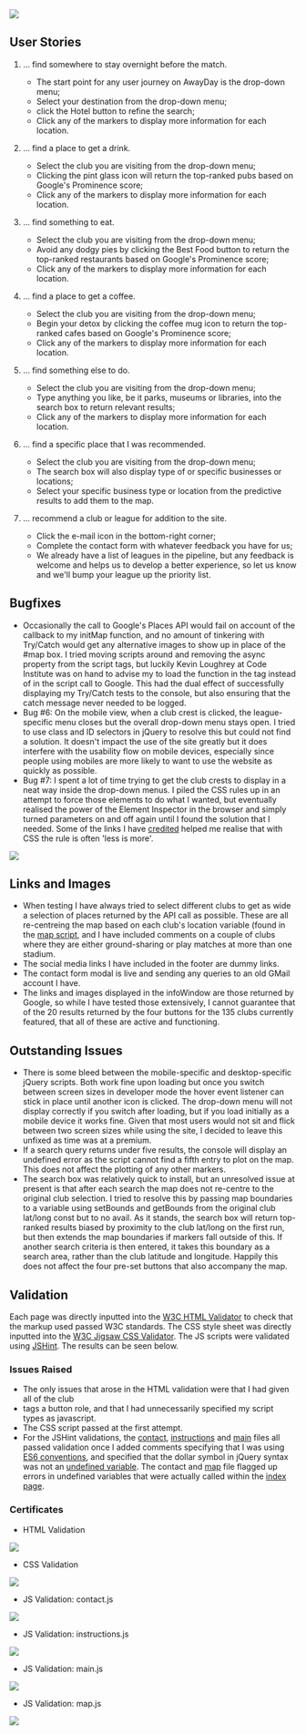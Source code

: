 <img src="images/site/testbar.PNG">

## User Stories

1. ... find somewhere to stay overnight before the match.
    - The start point for any user journey on AwayDay is the drop-down menu;
    - Select your destination from the drop-down menu;
    - click the Hotel button to refine the search;
    - Click any of the markers to display more information for each location.

2. ... find a place to get a drink.
    - Select the club you are visiting from the drop-down menu;
    - Clicking the pint glass icon will return the top-ranked pubs based on Google's Prominence score;
    - Click any of the markers to display more information for each location.

3. ... find something to eat.
    - Select the club you are visiting from the drop-down menu;
    - Avoid any dodgy pies by clicking the Best Food button to return the top-ranked restaurants based on Google's Prominence score;
    - Click any of the markers to display more information for each location.

4. ... find a place to get a coffee.
    - Select the club you are visiting from the drop-down menu;
    - Begin your detox by clicking the coffee mug icon to return the top-ranked cafes based on Google's Prominence score;
    - Click any of the markers to display more information for each location.

5. ... find something else to do.
    - Select the club you are visiting from the drop-down menu;
    - Type anything you like, be it parks, museums or libraries, into the search box to return relevant results;
    - Click any of the markers to display more information for each location.

6. ... find a specific place that I was recommended.
    - Select the club you are visiting from the drop-down menu;
    - The search box will also display type of or specific businesses or locations;
    - Select your specific business type or location from the predictive results to add them to the map.

7. ... recommend a club or league for addition to the site.
    - Click the e-mail icon in the bottom-right corner;
    - Complete the contact form with whatever feedback you have for us;
    - We already have a list of leagues in the pipeline, but any feedback is welcome and helps us to develop a better experience, so 
 let us know and we'll bump your league up the priority list.


## Bugfixes

- Occasionally the call to Google's Places API would fail on account of the callback to my initMap function, and no amount of 
tinkering with Try/Catch would get any alternative images to show up in place of the #map box. I tried moving scripts around 
and removing the async property from the script tags, but luckily Kevin Loughrey at Code Institute was on hand to advise my to
load the function in the <body> tag instead of in the script call to Google. This had the dual effect of successfully displaying
my Try/Catch tests to the console, but also ensuring that the catch message never needed to be logged. 
- Bug #6: On the mobile view, when a club crest is clicked, the league-specific menu closes but the overall drop-down menu stays open. 
I tried to use class and ID selectors in jQuery to resolve this but could not find a solution. It doesn't impact the use of the site 
greatly but it does interfere with the usability flow on mobile devices, especially since people using mobiles are more likely to 
want to use the website as quickly as possible.
- Bug #7: I spent a lot of time trying to get the club crests to display in a neat way inside the drop-down menus. I piled the CSS 
rules up in an attempt to force those elements to do what I wanted, but eventually realised the power of the Element Inspector
in the browser and simply turned parameters on and off again until I found the solution that I needed. Some of the links I
have [credited](README.md) helped me realise that with CSS the rule is often 'less is more'.

<img src="images/site/bugs-rendering.PNG">

## Links and Images

- When testing I have always tried to select different clubs to get as wide a selection of places returned by the API call
as possible. These are all re-centreing the map based on each club's location variable (found in the 
[map script](assets/scripts/map.js), and I have included comments on a couple of clubs where they are either ground-sharing or 
play matches at more than one stadium.
- The social media links I have included in the footer are dummy links.
- The contact form modal is live and sending any queries to an old GMail account I have.
- The links and images displayed in the infoWindow are those returned by Google, so while I have tested those extensively, I cannot 
guarantee that of the 20 results returned by the four buttons for the 135 clubs currently featured, that all of these are active and 
functioning.

## Outstanding Issues

- There is some bleed between the mobile-specific and desktop-specific jQuery scripts. Both work fine upon loading but 
once you switch between screen sizes in developer mode the hover event listener can stick in place until another icon is 
clicked. The drop-down menu will not display correctly if you switch after loading, but if you load initially as a mobile device 
it works fine. Given that most users would not sit and flick between two screen sizes while using the site, I decided to leave 
this unfixed as time was at a premium.
- If a search query returns under five results, the console will display an undefined error as the script cannot find a fifth entry 
to plot on the map. This does not affect the plotting of any other markers.
- The search box was relatively quick to install, but an unresolved issue at present is that after each search the map does not 
re-centre to the original club selection. I tried to resolve this by passing map boundaries to a variable using setBounds and getBounds
from the original club lat/long const but to no avail. As it stands, the search box will return top-ranked results biased by proximity to
the club lat/long on the first run, but then extends the map boundaries if markers fall outside of this. If another search criteria is 
then entered, it takes this boundary as a search area, rather than the club latitude and longitude. Happily this does not affect the 
four pre-set buttons that also accompany the map.


## Validation

Each page was directly inputted into the [W3C HTML Validator](https://validator.w3.org/#validate_by_input) to check that 
the markup used passed W3C standards. The CSS style sheet was directly inputted into the 
[W3C Jigsaw CSS Validator](https://jigsaw.w3.org/css-validator/#validate_by_input). The JS scripts were validated using
[JSHint](http://jshint.com/). The results can be seen below.

### Issues Raised

- The only issues that arose in the HTML validation were that I had given all of the club <li> tags a button role, and that I had 
unnecessarily specified my script types as javascript.
- The CSS script passed at the first attempt.
- For the JSHint validations, the [contact](assets/scripts/contact.js), [instructions](assets/scripts/instructions.js) and 
[main](assets/scripts/main.js) files all passed validation once I added comments specifying that I was using
 [ES6 conventions](https://www.w3schools.com/Js/js_es6.asp), and specified that the dollar symbol in jQuery syntax was not an 
[undefined variable](https://stackoverflow.com/questions/8852765/jshint-and-jquery-is-not-defined#8854093). The contact and 
[map](assets/scripts/map.js) file flagged up errors in undefined variables that were actually called within 
the [index page](index.html).

### Certificates

- HTML Validation
<img src="images/site/html-valid.PNG">

- CSS Validation
<img src="images/site/css-valid.PNG">

- JS Validation: contact.js
<img src="images/site/contactjs-valid.PNG">

- JS Validation: instructions.js
<img src="images/site/instructionsjs-valid.PNG">

- JS Validation: main.js
<img src="images/site/mainjs-valid.PNG">

- JS Validation: map.js
<img src="images/site/mapjs-valid.PNG">

